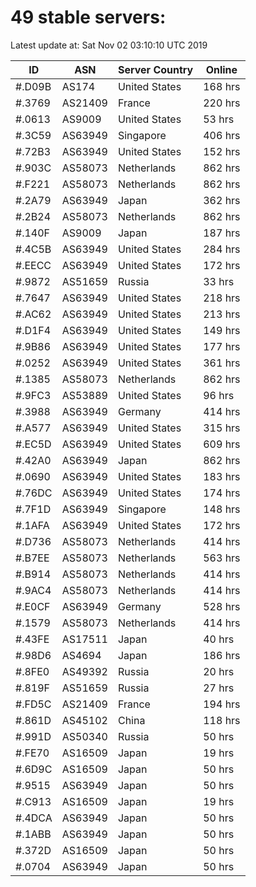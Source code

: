# 49 stable servers:

Latest update at: Sat Nov 02 03:10:10 UTC 2019

| ID | ASN | Server Country | Online |
| -- | --- | -------------- | ------ |
| #.D09B | AS174 | United States | 168 hrs |
| #.3769 | AS21409 | France | 220 hrs |
| #.0613 | AS9009 | United States | 53 hrs |
| #.3C59 | AS63949 | Singapore | 406 hrs |
| #.72B3 | AS63949 | United States | 152 hrs |
| #.903C | AS58073 | Netherlands | 862 hrs |
| #.F221 | AS58073 | Netherlands | 862 hrs |
| #.2A79 | AS63949 | Japan | 362 hrs |
| #.2B24 | AS58073 | Netherlands | 862 hrs |
| #.140F | AS9009 | Japan | 187 hrs |
| #.4C5B | AS63949 | United States | 284 hrs |
| #.EECC | AS63949 | United States | 172 hrs |
| #.9872 | AS51659 | Russia | 33 hrs |
| #.7647 | AS63949 | United States | 218 hrs |
| #.AC62 | AS63949 | United States | 213 hrs |
| #.D1F4 | AS63949 | United States | 149 hrs |
| #.9B86 | AS63949 | United States | 177 hrs |
| #.0252 | AS63949 | United States | 361 hrs |
| #.1385 | AS58073 | Netherlands | 862 hrs |
| #.9FC3 | AS53889 | United States | 96 hrs |
| #.3988 | AS63949 | Germany | 414 hrs |
| #.A577 | AS63949 | United States | 315 hrs |
| #.EC5D | AS63949 | United States | 609 hrs |
| #.42A0 | AS63949 | Japan | 862 hrs |
| #.0690 | AS63949 | United States | 183 hrs |
| #.76DC | AS63949 | United States | 174 hrs |
| #.7F1D | AS63949 | Singapore | 148 hrs |
| #.1AFA | AS63949 | United States | 172 hrs |
| #.D736 | AS58073 | Netherlands | 414 hrs |
| #.B7EE | AS58073 | Netherlands | 563 hrs |
| #.B914 | AS58073 | Netherlands | 414 hrs |
| #.9AC4 | AS58073 | Netherlands | 414 hrs |
| #.E0CF | AS63949 | Germany | 528 hrs |
| #.1579 | AS58073 | Netherlands | 414 hrs |
| #.43FE | AS17511 | Japan | 40 hrs |
| #.98D6 | AS4694 | Japan | 186 hrs |
| #.8FE0 | AS49392 | Russia | 20 hrs |
| #.819F | AS51659 | Russia | 27 hrs |
| #.FD5C | AS21409 | France | 194 hrs |
| #.861D | AS45102 | China | 118 hrs |
| #.991D | AS50340 | Russia | 50 hrs |
| #.FE70 | AS16509 | Japan | 19 hrs |
| #.6D9C | AS16509 | Japan | 50 hrs |
| #.9515 | AS63949 | Japan | 50 hrs |
| #.C913 | AS16509 | Japan | 19 hrs |
| #.4DCA | AS63949 | Japan | 50 hrs |
| #.1ABB | AS63949 | Japan | 50 hrs |
| #.372D | AS16509 | Japan | 50 hrs |
| #.0704 | AS63949 | Japan | 50 hrs |

